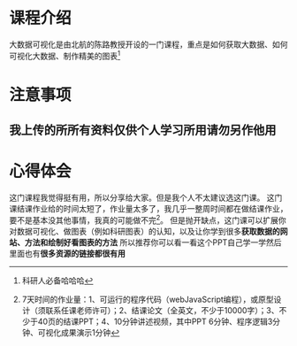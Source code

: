 # 课程介绍
大数据可视化是由北航的陈路教授开设的一门课程，重点是如何获取大数据、如何可视化大数据、制作精美的图表[^1]
# 注意事项
## 我上传的所所有资料仅供个人学习所用请勿另作他用
# 心得体会
这门课程我觉得挺有用，所以分享给大家。但是我个人不太建议选这门课。
这门课结课作业给的时间太短了，作业量太多了，我几乎一整周时间都在做结课作业，要不是基本没其他事情，我真的可能做不完[^2]。
但是抛开缺点，这门课可以扩展你对数据可视化、做图表（例如科研图表）的认知，以及让你学到很多**获取数据的网站、方法和绘制好看图表的方法**
所以推荐你可以看一看这个PPT自己学一学然后里面也有**很多资源的链接都很有用**

[^1]:科研人必备哈哈哈
[^2]:   7天时间的作业量：1、可运行的程序代码（webJavaScript编程），或原型设计（须联系任课老师许可）；2、结课论文（全英文，不少于10000字）；3、不少于40页的结课PPT；4、10分钟讲述视频，其中PPT 6分钟、程序逻辑3分钟、可视化成果演示1分钟
